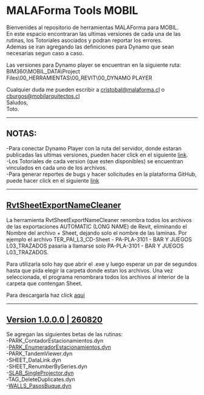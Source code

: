# MALAForma Tools MOBIL

Bienvenides al repositorio de herramientas MALAForma para MOBIL.\
En este espacio encontraran las ultimas versiones de cada una de las rutinas, los Totoriales asociados y podran reportar los errores.\
Ademas se iran agregando las definiciones para Dynamo que sean necesarias segun caso a caso.

Las versiones para Dynamo player se encuentran en la siguiente ruta:
BIM360\MOBIL_DATA\Project Files\00_HERRAMIENTAS\00_REVIT\00_DYNAMO PLAYER

Cualquier duda me pueden escribir a cristobal@malaforma.cl o cburgos@mobilarquitectos.cl\
Saludos,\
Toto.

---

## NOTAS:
-Para conectar Dynamo Player con la ruta del servidor, donde estaran publicadas las ultimas versiones, pueden hacer click en el siguiente [link](https://www.youtube.com/watch?v=xd5Z_ojc0-s).\
-Los Totoriales de cada version (que esten disponibles) se encuentran vinculados en cada uno de los archivos.\
-Para generar reportes de bugs y hacer solicitudes en la plataforma GitHub, puede hacer click en el siguiente [link](https://youtu.be/PXIRLPc-BMo)

---
## [RvtSheetExportNameCleaner](https://github.com/cgburgos/MALAForma-Dynamo-Tools/raw/master/RvtSheetExportNameCleaner%20-%20MALAForma%20Suite.exe)

La herramienta RvtSheetExportNameCleaner renombra todos los archivos de las exportaciones AUTOMATIC (LONG NAME) de Revit, eliminando el Nombre del archivo + Sheet, dejando solo el nombre de las laminas. 
Por ejemplo el archivo TER_PAI_L3_CD-Sheet - PA-PLA-3101 - BAR Y JUEGOS L03_TRAZADOS pasaria a llamarse solo PA-PLA-3101 - BAR Y JUEGOS L03_TRAZADOS.

Para utilizarla solo hay que abrir el .exe y luego esperar un par de segundos hasta que pida elegir la carpeta donde estan los archivos. 
Una vez seleccionada, el programa renombrara todos los archivos al interior de la carpeta que contengan Sheet.

Para descargarla haz click [aqui](https://github.com/cgburgos/MALAForma-Dynamo-Tools/raw/master/RvtSheetExportNameCleaner%20-%20MALAForma%20Suite.exe)

---

## [Version 1.0.0.0 | 260820](https://github.com/cgburgos/MALAForma-Dynamo-Tools/tree/master/Version%201.0.0.0)

Se agregan las siguientes betas de las rutinas:\
-PARK_ContadorEstacionamientos.dyn\
-[PARK_EnumeradorEstacionamientos.dyn](https://www.youtube.com/watch?v=FqwQMZ-zFVw)\
-PARK_TandemViewer.dyn\
-SHEET_DataLink.dyn\
-SHEET_RenumberBySeries.dyn\
-[SLAB_SingleProjector.dyn](https://www.youtube.com/watch?v=P298q_Mi5Ms)\
-TAG_DeleteDuplicates.dyn\
-[WALLS_PasosBuque.dyn](https://www.youtube.com/watch?v=tTJuIXXZeYA)

